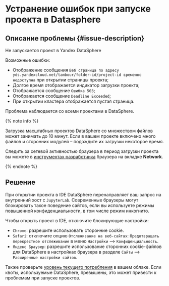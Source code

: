 # Устранение ошибок при запуске проекта в Datasphere

## Описание проблемы {#issue-description}
Не запускается проект в Yandex DataSphere

Возможные ошибки:
- Отображение сообщения `Веб страница по адресу yds.yandexcloud.net/tambour/folder-id/project-id временно недоступна` при открытии страницы проекта;
- Долгое время отображается индикатор загрузки проекта;
- Отображается сообщение `Ошибка 503`;
- Отображается сообщение `Deadline Exceeded`;
- При открытии кластера отображается пустая страница.
 
Проблема наблюдается со всеми проектами в DataSphere.

{% note info %}

Загрузка масштабных проектов DataSphere со множеством файлов может занимать до 10 минут. Если в вашем проекте включено много файлов и сторонних модулей – подождите их загрузки некоторое время. 

Следить за сетевой активностью браузера в период загрузки проекта вы можете в [инструментах разработчика](../../../support/create-har.md) браузера на вкладке **Network**. 

{% endnote %}

## Решение

При открытии проекта в IDE DataSphere перенаправляет ваш запрос на внутренний хост с `JupyterLab`. Современные браузеры могут блокировать такое поведение сайтов, если вы используете режимы повышенной конфиденциальности, в том числе режим инкогнито. 

Чтобы открыть проект в IDE, отключите блокирующие настройки:
- `Chrome`: разрешите использовать сторонние cookie.
- `Safari`: отключите опцию `Отслеживание на веб-сайтах`: `Предотвращать перекрестное отслеживание` в меню `Настройки` ⟶ `Конфиденциальность`.
- `Яндекс Браузер`: разрешите использование сторонних cookie-файлов для DataSphere в настройках браузера в разделе `Сайты` ⟶ `Расширенные настройки сайтов`.

Также проверьте [уровень текущего потребления](https://console.cloud.yandex.ru/cloud?section=quotas) в вашем облаке. Если квоты, используемые DataSphere, превышены, это может привести к проблемам при запуске проектов.
